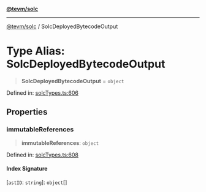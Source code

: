 [**@tevm/solc**](../README.md)

***

[@tevm/solc](../globals.md) / SolcDeployedBytecodeOutput

# Type Alias: SolcDeployedBytecodeOutput

> **SolcDeployedBytecodeOutput** = `object`

Defined in: [solcTypes.ts:606](https://github.com/evmts/compiler/blob/main/packages/solc/src/solcTypes.ts#L606)

## Properties

### immutableReferences

> **immutableReferences**: `object`

Defined in: [solcTypes.ts:608](https://github.com/evmts/compiler/blob/main/packages/solc/src/solcTypes.ts#L608)

#### Index Signature

\[`astID`: `string`\]: `object`[]
